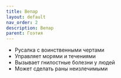 ```yaml
---
title: Вепар
layout: default
nav_order: 2
description: Вепар
parent: Гоэтия
---
```


- Русалка с воинственными чертами
- Управляет морями и течениями
- Вызывает гнилостные болезни у людей
- Может сделать раны неизлечимыми
